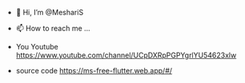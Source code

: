 - 👋 Hi, I’m @MeshariS

- 📫 How to reach me ...
- You Youtube
https://www.youtube.com/channel/UCpDXRpPGPYgrlYU54623xlw

- source code
https://ms-free-flutter.web.app/#/ 
<!---
https://ms-free-flutter.web.app/#/ ✨ special ✨
--->
